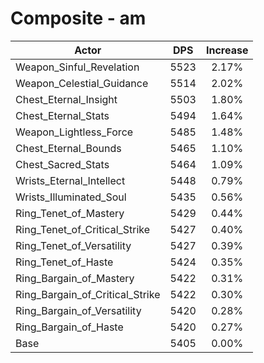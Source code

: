 # Composite - am
| Actor | DPS | Increase |
|---|:---:|:---:|
|Weapon_Sinful_Revelation|5523|2.17%|
|Weapon_Celestial_Guidance|5514|2.02%|
|Chest_Eternal_Insight|5503|1.80%|
|Chest_Eternal_Stats|5494|1.64%|
|Weapon_Lightless_Force|5485|1.48%|
|Chest_Eternal_Bounds|5465|1.10%|
|Chest_Sacred_Stats|5464|1.09%|
|Wrists_Eternal_Intellect|5448|0.79%|
|Wrists_Illuminated_Soul|5435|0.56%|
|Ring_Tenet_of_Mastery|5429|0.44%|
|Ring_Tenet_of_Critical_Strike|5427|0.40%|
|Ring_Tenet_of_Versatility|5427|0.39%|
|Ring_Tenet_of_Haste|5424|0.35%|
|Ring_Bargain_of_Mastery|5422|0.31%|
|Ring_Bargain_of_Critical_Strike|5422|0.30%|
|Ring_Bargain_of_Versatility|5420|0.28%|
|Ring_Bargain_of_Haste|5420|0.27%|
|Base|5405|0.00%|
